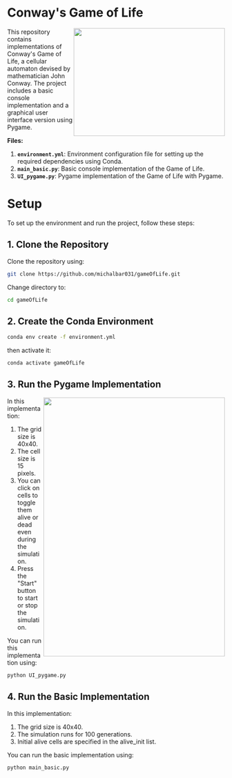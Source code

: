 
# **Conway's Game of Life**
<img align="right" width="350" height="250" src="https://github.com/michalbar031/gameOfLife/assets/81368958/d1b0df46-c024-4f95-a312-d37578317c0e">


This repository contains implementations of Conway's Game of Life, a cellular automaton devised by mathematician John Conway.
The project includes a basic console implementation and a graphical user interface version using Pygame.

**Files:**

1. **```environment.yml```**: Environment configuration file for setting up the required dependencies using Conda.
2. **```main_basic.py```**: Basic console implementation of the Game of Life.
3. **```UI_pygame.py```**: Pygame implementation of the Game of Life with Pygame.

# **Setup**

To set up the environment and run the project, follow these steps:

## 1. Clone the Repository
Clone the repository using:
```sh
git clone https://github.com/michalbar031/gameOfLife.git
```
Change directory to:
```sh
cd gameOfLife
```
## 2. Create the Conda Environment
```sh
conda env create -f environment.yml
```
then activate it:
```sh
conda activate gameOfLife
```

## 3. Run the Pygame Implementation
<img align="right" width="420" height="600" src="https://github.com/michalbar031/gameOfLife/assets/81368958/51036b4e-f95f-4b2c-bcb6-861b1ec59101">

In this implementation:

1. The grid size is 40x40.
2. The cell size is 15 pixels.
3. You can click on cells to toggle them alive or dead even during the simulation.
4. Press the "Start" button to start or stop the simulation.

You can run this implementation using:
```sh
python UI_pygame.py
```

## 4. Run the Basic Implementation
In this implementation:

1. The grid size is 40x40.
2. The simulation runs for 100 generations.
3. Initial alive cells are specified in the alive_init list.
   
You can run the basic implementation using:
```sh
python main_basic.py
```
